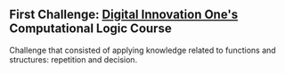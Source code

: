 ## First Challenge: [Digital Innovation One's](https://www.google.com/url?sa=t&rct=j&q=&esrc=s&source=web&cd=&cad=rja&uact=8&ved=2ahUKEwistIjvw_-IAxX9gWEGHWtQACUQFnoECBcQAQ&url=https%3A%2F%2Fwww.dio.me%2F&usg=AOvVaw3P75GLlstjORQVFDCyOyYk&opi=89978449) Computational Logic Course
Challenge that consisted of applying knowledge related to functions and structures: repetition and decision.
